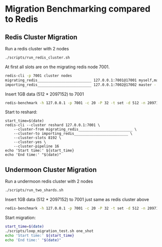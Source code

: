 # Migration Benchmarking compared to Redis

## Redis Cluster Migration
Run a redis cluster with 2 nodes
```bash
./scripts/run_redis_cluster.sh
```

At first all slots are on the migrating redis node 7001.
```bash
redis-cli -p 7001 cluster nodes
migrating_redis_________________________ 127.0.0.1:7001@17001 myself,master - 0 0 1 connected 0-16383
importing_redis_________________________ 127.0.0.1:7002@17002 master - 0 1634309831944 2 connected
```

Insert 1GB data (512 * 2097152) to 7001
```bash
redis-benchmark -h 127.0.0.1 -p 7001 -c 20 -P 32 -t set -d 512 -n 2097152 -r 100000000
```

Start to reshard:
```
start_time=$(date)
redis-cli --cluster reshard 127.0.0.1:7001 \
    --cluster-from migrating_redis_________________________ \
    --cluster-to importing_redis_________________________ \
    --cluster-slots 8192 \
    --cluster-yes \
    --cluster-pipeline 16
echo 'Start time:' ${start_time}
echo 'End time:' "$(date)"
```

## Undermoon Cluster Migration
Run a undermoon redis cluster with 2 nodes
```bash
./scripts/run_two_shards.sh
```

Insert 1GB data (512 * 2097152) to 7001 just same as redis cluster above
```bash
redis-benchmark -h 127.0.0.1 -p 7001 -c 20 -P 32 -t set -d 512 -n 2097152 -r 100000000
```

Start migration:
```bash
start_time=$(date)
./scripts/loop_migration_test.sh one_shot
echo 'Start time:' ${start_time}
echo 'End time:' "$(date)"
```
